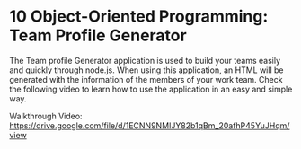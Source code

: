 # 10 Object-Oriented Programming: Team Profile Generator

The Team profile Generator application is used to build your teams easily and quickly through node.js. When using this application, an HTML will be generated
with the information of the members of your work team.
Check the following video to learn how to use the application in an easy and simple way.

Walkthrough Video: https://drive.google.com/file/d/1ECNN9NMIJY82b1qBm_20afhP45YuJHqm/view

